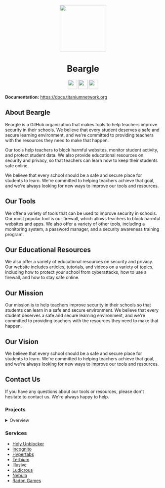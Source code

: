 <p align="center">
<kbd>
<img width="150px" src="https://avatars.githubusercontent.com/u/130504325?s=400&u=b81f8304b1720be8799614cea199f44268a850e3&v=4">
</kbd>
</p>

<h1 align="center">Beargle</h1>

<p align="center">
<a href="https://discord.gg/gETpujFGGU"><img height="30px" src="https://img.shields.io/badge/Discord-7289DA?style=for-the-badge&logo=discord&logoColor=white"><img></a>
<a href="https://twitter.com/TitaniumNetDev"><img height="30px" src="https://img.shields.io/badge/Twitter-1DA1F2?style=for-the-badge&logo=twitter&logoColor=white"><img></a>
<a href="https://reddit.com/r/TitaniumNetwork"><img height="30px" src="https://img.shields.io/badge/Reddit-FF4500?style=for-the-badge&logo=reddit&logoColor=white"><img></a>
</p>

**Documentation:** https://docs.titaniumnetwork.org


## About Beargle

Beargle is a GitHub organization that makes tools to help teachers improve security in their schools. We believe that every student deserves a safe and secure learning environment, and we're committed to providing teachers with the resources they need to make that happen.

Our tools help teachers to block harmful websites, monitor student activity, and protect student data. We also provide educational resources on security and privacy, so that teachers can learn how to keep their students safe online.

We believe that every school should be a safe and secure place for students to learn. We're committed to helping teachers achieve that goal, and we're always looking for new ways to improve our tools and resources.

## Our Tools

We offer a variety of tools that can be used to improve security in schools. Our most popular tool is our firewall, which allows teachers to block harmful websites and apps. We also offer a variety of other tools, including a monitoring system, a password manager, and a security awareness training program.

## Our Educational Resources

We also offer a variety of educational resources on security and privacy. Our website includes articles, tutorials, and videos on a variety of topics, including how to protect your school from cyberattacks, how to use a firewall, and how to stay safe online.

## Our Mission

Our mission is to help teachers improve security in their schools so that students can learn in a safe and secure environment. We believe that every student deserves a safe and secure learning environment, and we're committed to providing teachers with the resources they need to make that happen.

## Our Vision

We believe that every school should be a safe and secure place for students to learn. We're committed to helping teachers achieve that goal, and we're always looking for new ways to improve our tools and resources.

## Contact Us

If you have any questions about our tools or resources, please don't hesitate to contact us. We're always happy to help.

### Projects
<details>
<summary>Overview</summary>

#### Active
- [Ultraviolet](https://github.com/titaniumnetwork-dev/Ultraviolet)
- [Holy Unblocker](https://github.com/QuiteAFancyEmerald/Holy-Unblocker)
- [Incognito](https://github.com/caracal-js/Incognito)
- [Hypertabs](https://github.com/B3ATDROP3R/Hypertabs)
- [Ludicrous](https://github.com/titaniumnetwork-dev/Ludicrous)


#### Affiliated
- [Tomp Web Proxies (tomphttp)](https://github.com/tomphttp)
- [Rammerhead](https://github.com/binary-person/rammerhead)
- [Womginx](https://github.com/binary-person/womginx)
- [Holy Unblocker AIO](https://github.com/holy-unblocker/website-aio)

#### Old
- Corrosion
- Vanadium
- Reborn
- Alloy
- Resilience
- Via Unblocker (PyDodge)
- PyDodge B
- P2
- Pheonix Reborn
- Boardwalk
- TitaniumLite
- Powermouse
- Material Unblocker
- Chat-Utils (cursed)
- Muun
- [Athlon1600/php-proxy](https://github.com/Athlon1600/php-proxy)

</details>

### Services
- [Holy Unblocker](https://holyubofficial.net)
- [Incognito](https://incog.dev)
- [Hypertabs](https://hypertabs.cc)
- [Terbium](https://terbium.ga)
- [Illusive](https://illusive.app)
- [Ludicrous](https://ludicrous.icu)
- [Nebula](https://nebulaproxy.io)
- [Radon Games](https://radon.games)
